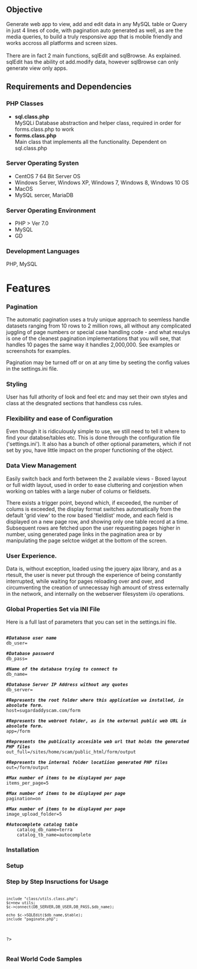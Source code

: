 <h2>Objective</h2>
Generate web app to view, add and edit data in any MySQL table or Query in just 4 lines of code, with pagination auto generated as well, as are the media queries, to build a truly responsive app that is mobile friendly  and works accross all platforms and screen sizes.
<br><br>
There are in fact 2 main functions, sqlEdit and sqlBrowse. As explained. sqlEdit has the ability ot add.modify data, however sqlBrowse can only generate view only apps.

<h2>Requirements and Dependencies</h2>
<h3>PHP Classes</h3>
<ul>
    <li><b>sql.class.php</b><div>MySQLi Database abstraction and helper class, required in order for forms.class.php to work</div></li>
    <li><b>forms.class.php</b><div>Main class that implements all the functionality. Dependent on sql.class.php</div></li>
</ul>

<h3>Server Operating Systen</h3>
<ul>
    <li>CentOS 7 64 Bit Server OS</li>
    <li>Windows Server, Windows XP, Windows 7, Windows 8, Windows 10 OS</li> 
    <li>MacOS</li>
    <li>MySQL sercer, MariaDB</li>
</ul>

<h3>Server Operating Environment</h3>
<ul>
    <li>PHP > Ver 7.0
    <li>MySQL
    <li>GD</li>
</ul>

<h3>Development Languages</h3>
PHP, MySQL

<h1>Features</h1>

<h3>Pagination</h3>
The automatic pagination uses a truly unique approach to seemless handle datasets ranging from 10 rows to 2 million rows, all without any complicated juggling of page numbers or special case handling code - and what resulys is one of the cleanest pagination implementations that you will see, that handles 10 pages the same way it handles 2,000,000. See examples or screenshots for examples.

Pagination may be turned off or on at any time by seeting the config values in the settings.ini file.

<h3>Styling</h3>
User has full athority of look and feel etc and may set their own styles and class at the desgnated sections that handless css rules.

<h3>Flexibility and ease of Configuration</h3>
Even though it is ridiculously simple to use, we still need to tell it where to find your databse/tables etc. This is done through the configuration file ('settings.ini'). It also has a bunch of other optional parameters, which if not set by you, have little impact on the proper functioning of the object.

<h3>Data View Management</h3>
Easily switch back and forth between the 2 available views - Boxed layout or full width layout, used in order to ease cluttering and conjestion when working on tables with a large nuber of colums or fieldsets.

There exists a trigger point, beyond which, if exceeded, the number of colums is exceeded, the display format switches automatically from the default 'grid view' to the row based 'fieldlist' mode, and each field is displayed on a new page row, and showing only one table record at a time. Subsequent rows are fetched upon the user requesting pages higher in number, using generated page links in the pagination area or by manipulating the page selctoe widget at the bottom of the screen.

<h3>User Experience.</h3>
Data is, without exception, loaded using the jquery ajax library, and as a rtesult, the user is never put through the experience of being constantly interrupted, while waiting for pages reloading over and over, and circumventing the creation of unnecessay high amount of stress externally in the network, and internally on the webserver filesystem i/o operations.

<h3>Global Properties Set via INI File</h3>
Here is a full last of parameters  that you can set in the settings.ini file.

<pre><code>
<b><i>#Database user name</i></b>
db_user=

<b><i>#Database password</i></b>
db_pass=

<b><i>#Name of the database trying to connect to</i></b>
db_name=

<b><i>#Database Server IP Address without any quotes</i></b>
db_server=

<b><i>#Represents the root folder where this application wa installed, in absolute form.</i></b>
host=sugardaddyscam.com/form

<b><i>#Represents the webroot folder, as in the external public web URL in absolute form.</i></b>
app=/form

<b><i>#Represents the publically accesible web url that holds the generated PHP files</i></b>
out_full=/sites/home/scam/public_html/form/output

<b><i>#Represents the internal folder locatiion generated PHP files</i></b>
out=/form/output

<b><i>#Max number of items to be displayed per page</i></b>
items_per_page=5

<b><i>#Max number of items to be displayed per page</i></b>
pagination=on

<b><i>#Max number of items to be displayed per page</i></b>
image_upload_folder=5

<b><i>#Autocomplete catalog table</i></b>
    catalog_db_name=terra
    catalog_tb_name=autocomplete
</code></pre>

<h3>Installation</h3>

<h3>Setup</h3>

<h3>Step by Step Insructions for Usage</h3>
<pre><code>
<?	$db_name="Enter database name";
	$table="Enter name of table you want to edit";
	parse_str(http_build_query($_GET));

	include "class/utils.class.php";
	$c=new utils;
	$c->connect(DB_SERVER,DB_USER,DB_PASS,$db_name);
	
	echo $c->SQLEdit($db_name,$table);
	include "paginate.php";
?>	
</code></pre>
<h3>Real World Code Samples</h3>